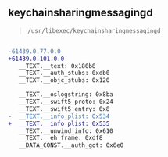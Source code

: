 ## keychainsharingmessagingd

> `/usr/libexec/keychainsharingmessagingd`

```diff

-61439.0.77.0.0
+61439.0.101.0.0
   __TEXT.__text: 0x180b8
   __TEXT.__auth_stubs: 0xdb0
   __TEXT.__objc_stubs: 0x120

   __TEXT.__oslogstring: 0x8ba
   __TEXT.__swift5_proto: 0x24
   __TEXT.__swift5_entry: 0x8
-  __TEXT.__info_plist: 0x534
+  __TEXT.__info_plist: 0x535
   __TEXT.__unwind_info: 0x610
   __TEXT.__eh_frame: 0xdf8
   __DATA_CONST.__auth_got: 0x6e0

```

